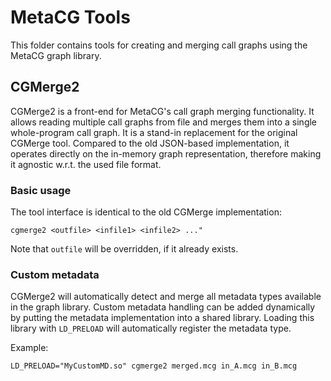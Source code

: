 # MetaCG Tools

This folder contains tools for creating and merging call graphs using the MetaCG graph library.

## CGMerge2

CGMerge2 is a front-end for MetaCG's call graph merging functionality. 
It allows reading multiple call graphs from file and merges them into a single whole-program call graph.
It is a stand-in replacement for the original CGMerge tool.
Compared to the old JSON-based implementation, it operates directly on the in-memory graph representation, therefore making it agnostic w.r.t. the used file format.

### Basic usage
The tool interface is identical to the old CGMerge implementation: 
```
cgmerge2 <outfile> <infile1> <infile2> ..."
```
Note that `outfile` will be overridden, if it already exists.

### Custom metadata
CGMerge2 will automatically detect and merge all metadata types available in the graph library. 
Custom metadata handling can be added dynamically by putting the metadata implementation into a shared library.
Loading this library with `LD_PRELOAD` will automatically register the metadata type.

Example:
```
LD_PRELOAD="MyCustomMD.so" cgmerge2 merged.mcg in_A.mcg in_B.mcg
```





